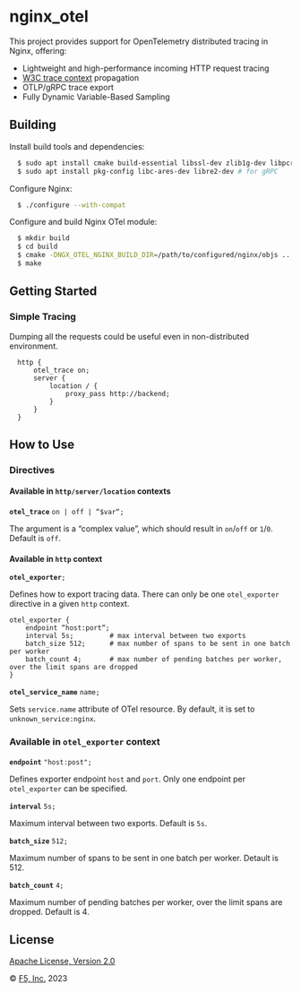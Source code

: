 # nginx_otel

This project provides support for OpenTelemetry distributed tracing in Nginx, offering:

- Lightweight and high-performance incoming HTTP request tracing
- [W3C trace context](https://www.w3.org/TR/trace-context/) propagation
- OTLP/gRPC trace export
- Fully Dynamic Variable-Based Sampling

## Building

Install build tools and dependencies:
```bash
  $ sudo apt install cmake build-essential libssl-dev zlib1g-dev libpcre3-dev
  $ sudo apt install pkg-config libc-ares-dev libre2-dev # for gRPC
```

Configure Nginx:
```bash
  $ ./configure --with-compat
```

Configure and build Nginx OTel module:
```bash
  $ mkdir build
  $ cd build
  $ cmake -DNGX_OTEL_NGINX_BUILD_DIR=/path/to/configured/nginx/objs ..
  $ make
```

## Getting Started

### Simple Tracing

Dumping all the requests could be useful even in non-distributed environment.

```nginx
  http {
      otel_trace on;
      server {
          location / {
              proxy_pass http://backend;
          }
      }
  }
```

## How to Use

### Directives

#### Available in `http/server/location` contexts

**`otel_trace`** `on | off | “$var“;`

The argument is a “complex value”, which should result in `on`/`off` or `1`/`0`. Default is `off`.

#### Available in `http` context

**`otel_exporter`**`;`

Defines how to export tracing data. There can only be one `otel_exporter` directive in a given `http` context.

```nginx
otel_exporter {
    endpoint “host:port“;
    interval 5s;         # max interval between two exports
    batch_size 512;      # max number of spans to be sent in one batch per worker
    batch_count 4;       # max number of pending batches per worker, over the limit spans are dropped
}
```

**`otel_service_name`** `name;`

Sets `service.name` attribute of OTel resource. By default, it is set to `unknown_service:nginx`.

### Available in `otel_exporter` context

**`endpoint`** `"host:post";`

Defines exporter endpoint `host` and `port`. Only one endpoint per `otel_exporter` can be specified.

**`interval`** `5s;`

Maximum interval between two exports. Default is `5s`.

**`batch_size`** `512;`

Maximum number of spans to be sent in one batch per worker. Detault is 512.

**`batch_count`** `4;`

Maximum number of pending batches per worker, over the limit spans are dropped. Default is 4.

## License

[Apache License, Version 2.0](https://github.com/nginxinc/nginx-otel/blob/main/LICENSE)

&copy; [F5, Inc.](https://www.f5.com/) 2023
